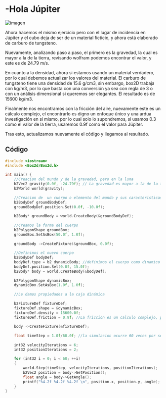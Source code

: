 # -Hola Júpiter

![imagen](simfisIMGS/jupiter.jpg)

Ahora hacemos el mismo ejercicio pero con el lugar de incidencia en Júpiter y el cubo deja de ser de un material ficticio, y ahora está elaborado de carburo de tungsteno.

Nuevamente, analizando paso a paso, el primero es la gravedad, la cual es mayor a la de la tierra, revisando wolfram podemos encontrar el valor, y este es de 24.79 m/s.

En cuanto a la densidad, ahora si estamos usando un material verdadero, por lo cual debemos actualizar los valores del material. El carburo de tungsteno tiene una densidad de 15.6 g/cm3, sin embargo, box2D trabaja con kg/m3, por lo que basta con una conversión ya sea con regla de 3 o con un análisis dimensional si queremos ser elegantes. El resultado es de 15600 kg/m3.

Finalmente nos encontramos con la fricción del aire, nuevamente este es un cálculo complejo, el encontrarlo es digno un enfoque único y una ardua investigación en si mismo, por lo cual solo lo supondremos, si usamos 0.3 como el valor de la tierra, usaremos 0.9f como el valor para Júpiter.

Tras esto, actualizamos nuevamente el código y llegamos al resultado.

## Código 

```cpp
#include <iostream>  
#include <Box2d/Box2d.h>  
  
int main() {  
    //Creacion del mundo y de la gravedad, pero en la luna  
    b2Vec2 gravity(0.0f, -24.79f); // La gravedad es mayor a la de la tierra  
    b2World world(gravity);  
  
    //Creacion de  un cuerpo o elemento del mundo y sus caracteristicas  
    b2BodyDef groundBodyDef;  
    groundBodyDef.position.Set(0.0f, -10.0f);  
  
    b2Body* groundBody = world.CreateBody(&groundBodyDef);  
  
    //Creamos la forma del cuerpo  
    b2PolygonShape groundBox;  
    groundBox.SetAsBox(50.0f, 1.0f);  
  
    groundBody ->CreateFixture(&groundBox, 0.0f);  
  
    //Definimos el nuevo cuerpo  
    b2BodyDef bodyDef;  
    bodyDef.type = b2_dynamicBody; //definimos el cuerpo como dinamico ya que el estandar es estatico  
    bodyDef.position.Set(0.0f, 15.0f);  
    b2Body* body = world.CreateBody(&bodyDef);  
  
    b2PolygonShape dynamicBox;  
    dynamicBox.SetAsBox(1.0f, 1.0f);  
  
    //Le damos propiedades a la caja dinámica  
  
    b2FixtureDef fixtureDef;  
    fixtureDef.shape = &dynamicBox;  
    fixtureDef.density = 15600.0f;  
    fixtureDef.friction = 0.9f; //La friccion es un calculo complejo, pero sabemmoso que al ser un gigante gaseosa la atmosfera de la tierra es mayor
  
    body ->CreateFixture(&fixtureDef);  
  
    float timeStep = 1.0f/60.0f; //la simulacion ocurre 60 veces por segundo  
  
    int32 velocityIterations = 6;  
    int32 positionIterations = 2;  
  
    for (int32 i = 0; i < 60; ++i)  
    {  
        world.Step(timeStep, velocityIterations, positionIterations);  
        b2Vec2 position = body->GetPosition();  
        float angle = body->GetAngle();  
        printf("%4.2f %4.2f %4.2f \n", position.x, position.y, angle);  
    }  
}
```